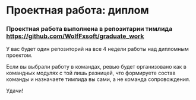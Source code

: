 # Проектная работа: диплом

### Проектная работа выполнена в репозитарии тимлида https://github.com/WolfFxsoft/graduate_work

У вас будет один репозиторий на все 4 недели работы над дипломным проектом. 

Если вы выбрали работу в командах, ревью будет организовано как в командных модулях с той лишь разницей, что формируете состав команды и назначаете тимлида вы сами, а не команда сопровождения.

Удачи!
